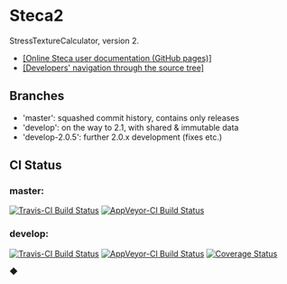 # Steca2
StressTextureCalculator, version 2.

* [[Online Steca user documentation (GitHub pages)]](https://scgmlz.github.io/Steca2/)
* [[Developers' navigation through the source tree]](.nav.md)

## Branches

* 'master': squashed commit history, contains only releases
* 'develop': on the way to 2.1, with shared & immutable data
* 'develop-2.0.5': further 2.0.x development (fixes etc.)

## CI Status

### master:

[![Travis-CI Build Status](https://travis-ci.org/scgmlz/Steca2.svg?branch=master)](https://travis-ci.org/scgmlz/Steca2)
[![AppVeyor-CI Build Status](https://ci.appveyor.com/api/projects/status/github/scgmlz/steca2?branch=master&svg=true)](https://ci.appveyor.com/project/jburle/steca2)

### develop:

[![Travis-CI Build Status](https://travis-ci.org/scgmlz/Steca2.svg?branch=develop)](https://travis-ci.org/scgmlz/Steca2)
[![AppVeyor-CI Build Status](https://ci.appveyor.com/api/projects/status/github/scgmlz/steca2?branch=develop&svg=true)](https://ci.appveyor.com/project/jburle/steca2)
[![Coverage Status](https://coveralls.io/repos/github/scgmlz/Steca2/badge.svg?branch=develop)](https://coveralls.io/github/scgmlz/Steca2?branch=develop)

◆
